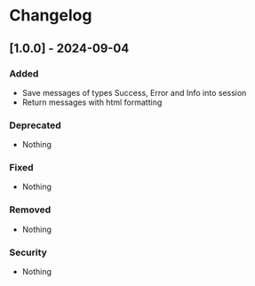 # Changelog #

## [1.0.0] - 2024-09-04 ##

### Added ###
- Save messages of types Success, Error and Info into session
- Return messages with html formatting

### Deprecated ###
- Nothing

### Fixed ###
- Nothing

### Removed ###
- Nothing

### Security ###
- Nothing



